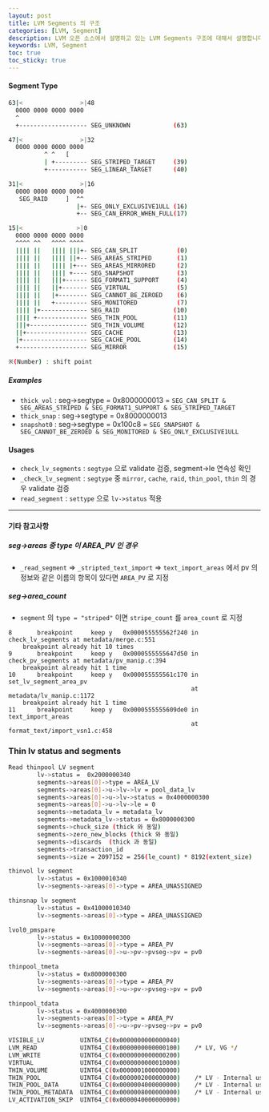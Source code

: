 ```yaml
---
layout: post
title: LVM Segments 의 구조
categories: [LVM, Segment]
description: LVM 오픈 소스에서 설명하고 있는 LVM Segments 구조에 대해서 설명합니다.
keywords: LVM, Segment
toc: true
toc_sticky: true
---
```


#### Segment Type

```bash
63|<                >|48
  0000 0000 0000 0000
  ^
  +------------------- SEG_UNKNOWN            (63)

47|<                >|32
  0000 0000 0000 0000
          ^ ^   [
          | +--------- SEG_STRIPED_TARGET     (39)
          +----------- SEG_LINEAR_TARGET      (40)

31|<                >|16
  0000 0000 0000 0000
   SEG_RAID     ]  ^^
                   |+- SEG_ONLY_EXCLUSIVE1ULL (16)
                   +-- SEG_CAN_ERROR_WHEN_FULL(17)

15|<               >|0
  0000 0000 0000 0000
  ^^^^ ^^   ^^^^ ^^^^
  |||| ||   |||| |||+- SEG_CAN_SPLIT           (0)
  |||| ||   |||| ||+-- SEG_AREAS_STRIPED       (1)
  |||| ||   |||| |+--- SEG_AREAS_MIRRORED      (2)
  |||| ||   |||| +---- SEG_SNAPSHOT            (3)
  |||| ||   |||+------ SEG_FORMAT1_SUPPORT     (4)
  |||| ||   ||+------- SEG_VIRTUAL             (5)
  |||| ||   |+-------- SEG_CANNOT_BE_ZEROED    (6)
  |||| ||   +--------- SEG_MONITORED           (7)
  |||| |+------------- SEG_RAID               (10)
  |||| +-------------- SEG_THIN_POOL          (11)
  |||+---------------- SEG_THIN_VOLUME        (12)
  ||+----------------- SEG_CACHE              (13)
  |+------------------ SEG_CACHE_POOL         (14)
  +------------------- SEG_MIRROR             (15)

※(Number) : shift point
```

##### Examples

- `thick_vol` : seg->segtype = 0x8000000013 = `SEG_CAN_SPLIT & SEG_AREAS_STRIPED & SEG_FORMAT1_SUPPORT & SEG_STRIPED_TARGET`
- `thick_snap` : seg->segtype = 0x8000000013
- `snapshot0` : seg->segtype = 0x100c8 = `SEG_SNAPSHOT & SEG_CANNOT_BE_ZEROED & SEG_MONITORED & SEG_ONLY_EXCLUSIVE1ULL`

#### Usages

- `check_lv_segments` : `segtype` 으로 validate 검증, segment->le 연속성 확인
- `_check_lv_segment` : `segtype` 중 `mirror`, `cache`, `raid`, `thin_pool`, `thin` 의 경우 validate 검증
- `read_segment` : `settype` 으로 `lv->status` 적용

---

#### 기타 참고사항

##### seg->areas 중 type 이 AREA_PV 인 경우

- `_read_segment` => `_stripted_text_import` => `text_import_areas` 에서 pv 의 정보와 같은 이름의 항목이 있다면 `AREA_PV` 로 지정

##### seg->area_count

- `segment` 의 `type = "striped"` 이면 `stripe_count` 를 `area_count` 로 지정

```
8       breakpoint     keep y   0x000055555562f240 in check_lv_segments at metadata/merge.c:551
	breakpoint already hit 10 times
9       breakpoint     keep y   0x0000555555647d50 in check_pv_segments at metadata/pv_manip.c:394
	breakpoint already hit 1 time
10      breakpoint     keep y   0x000055555561c170 in set_lv_segment_area_pv
                                                   at metadata/lv_manip.c:1172
	breakpoint already hit 1 time
11      breakpoint     keep y   0x0000555555609de0 in text_import_areas
                                                   at format_text/import_vsn1.c:458

```

### Thin lv status and segments

```bash
Read thinpool LV segment
        lv->status =  0x2000000340
        segments->areas[0]->type = AREA_LV
        segments->areas[0]->u->lv->lv = pool_data_lv
        segments->areas[0]->u->lv->status = 0x4000000300
        segments->areas[0]->u->lv->le = 0
        segments->metadata_lv = metadata_lv
        segments->metadata_lv->status = 0x8000000300
        segments->chuck_size (thick 와 동일)
        segments->zero_new_blocks (thick 와 동일)
        segments->discards  (thick 과 동일)
        segments->transaction_id
        segments->size = 2097152 = 256(le_count) * 8192(extent_size)

thinvol lv segment
        lv->status = 0x1000010340
        lv->segments->areas[0]->type = AREA_UNASSIGNED

thinsnap lv segment
        lv->status = 0x41000010340
        lv->segments->areas[0]->type = AREA_UNASSIGNED

lvol0_pmspare
        lv->status = 0x10000000300
        lv->segments->areas[0]->type = AREA_PV
        lv->segments->areas[0]->u->pv->pvseg->pv = pv0

thinpool_tmeta
        lv->status = 0x8000000300
        lv->segments->areas[0]->type = AREA_PV
        lv->segments->areas[0]->u->pv->pvseg->pv = pv0

thinpool_tdata
        lv->status = 0x4000000300
        lv->segments->areas[0]->type = AREA_PV
        lv->segments->areas[0]->u->pv->pvseg->pv = pv0

VISIBLE_LV          UINT64_C(0x0000000000000040)
LVM_READ            UINT64_C(0x0000000000000100)    /* LV, VG */
LVM_WRITE           UINT64_C(0x0000000000000200)
VIRTUAL             UINT64_C(0x0000000000010000)
THIN_VOLUME         UINT64_C(0x0000001000000000)
THIN_POOL           UINT64_C(0x0000002000000000)    /* LV - Internal use only */
THIN_POOL_DATA      UINT64_C(0x0000004000000000)    /* LV - Internal use only */
THIN_POOL_METADATA  UINT64_C(0x0000008000000000)    /* LV - Internal use only */
LV_ACTIVATION_SKIP  UINT64_C(0x0000040000000000)

```
